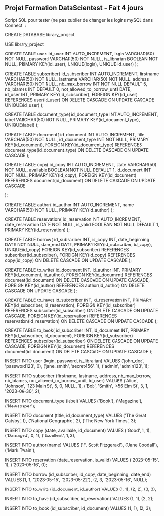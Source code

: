 ## Projet Formation DataScientest - Fait 4 jours

Script SQL pour tester (ne pas oublier de changer les logins mySQL dans Connect) :

CREATE DATABASE library_project

USE library_project

CREATE TABLE user(
   id_user INT AUTO_INCREMENT,
   login VARCHAR(50) NOT NULL,
   password VARCHAR(50) NOT NULL,
   is_librarian BOOLEAN NOT NULL,
   PRIMARY KEY(id_user),
   UNIQUE(login),
   UNIQUE(id_user)
);

CREATE TABLE subscriber(
   id_subscriber INT AUTO_INCREMENT,
   firstname VARCHAR(50) NOT NULL,
   lastname VARCHAR(50) NOT NULL,
   address VARCHAR(50) NOT NULL,
   nb_max_borrow INT NOT NULL DEFAULT 5,
   nb_blames INT DEFAULT 0,
   not_allowed_to_borrow_until DATE,	
   id_user INT,
   PRIMARY KEY(id_subscriber),
   FOREIGN KEY(id_user) REFERENCES user(id_user) ON DELETE CASCADE ON UPDATE CASCADE
UNIQUE(id_user)
);

CREATE TABLE document_type(
   id_document_type INT AUTO_INCREMENT,
   label VARCHAR(50) NOT NULL,
   PRIMARY KEY(id_document_type),
   UNIQUE(label)
);

CREATE TABLE document(
   id_document INT AUTO_INCREMENT,
   title VARCHAR(50) NOT NULL,
   id_document_type INT NOT NULL,
   PRIMARY KEY(id_document),
   FOREIGN KEY(id_document_type) REFERENCES document_type(id_document_type) ON DELETE CASCADE ON UPDATE CASCADE
);

CREATE TABLE copy(
   id_copy INT AUTO_INCREMENT,
   state VARCHAR(50) NOT NULL,
   available BOOLEAN NOT NULL DEFAULT 1,
   id_document INT NOT NULL,
   PRIMARY KEY(id_copy),
   FOREIGN KEY(id_document) REFERENCES document(id_document) ON DELETE CASCADE ON UPDATE CASCADE

);

CREATE TABLE author(
   id_author INT AUTO_INCREMENT,
   name VARCHAR(50) NOT NULL,
   PRIMARY KEY(id_author)
);

CREATE TABLE reservation(
   id_reservation INT AUTO_INCREMENT,
   date_reservation DATE NOT NULL,
   is_valid BOOLEAN NOT NULL DEFAULT 1,
   PRIMARY KEY(id_reservation)
);

CREATE TABLE borrow(
   id_subscriber INT,
   id_copy INT,
   date_beginning DATE NOT NULL,
   date_end DATE,
   PRIMARY KEY(id_subscriber, id_copy),
	UNIQUE(id_copy)
   FOREIGN KEY(id_subscriber) REFERENCES subscriber(id_subscriber),
   FOREIGN KEY(id_copy) REFERENCES copy(id_copy) ON DELETE CASCADE ON UPDATE CASCADE
);

CREATE TABLE to_write(
   id_document INT,
   id_author INT,
   PRIMARY KEY(id_document, id_author),
   FOREIGN KEY(id_document) REFERENCES document(id_document) ON DELETE CASCADE ON UPDATE CASCADE,
   FOREIGN KEY(id_author) REFERENCES author(id_author) ON DELETE CASCADE ON UPDATE CASCADE
);

CREATE TABLE to_have(
   id_subscriber INT,
   id_reservation INT,
   PRIMARY KEY(id_subscriber, id_reservation),
   FOREIGN KEY(id_subscriber) REFERENCES subscriber(id_subscriber) ON DELETE CASCADE ON UPDATE CASCADE,
   FOREIGN KEY(id_reservation) REFERENCES reservation(id_reservation) ON DELETE CASCADE ON UPDATE CASCADE
);

CREATE TABLE to_book(
   id_subscriber INT,
   id_document INT,
   PRIMARY KEY(id_subscriber, id_document),
   FOREIGN KEY(id_subscriber) REFERENCES subscriber(id_subscriber) ON DELETE CASCADE ON UPDATE CASCADE,
   FOREIGN KEY(id_document) REFERENCES document(id_document) ON DELETE CASCADE ON UPDATE CASCADE
);





INSERT INTO user (login, password, is_librarian)
VALUES ('john_doe', 'password123', 0),
       ('jane_smith', 'secret456', 1),
       ('admin', 'admin123', 1);

INSERT INTO subscriber (firstname, lastname, address, nb_max_borrow, nb_blames, not_allowed_to_borrow_until, id_user)
VALUES ('Alice', 'Johnson', '123 Main St', 5, 0, NULL, 1),
       ('Bob', 'Smith', '456 Elm St', 3, 1, '2023-06-30', 2);

INSERT INTO document_type (label)
VALUES ('Book'),
       ('Magazine'),
       ('Newspaper');

INSERT INTO document (title, id_document_type)
VALUES ('The Great Gatsby', 1),
       ('National Geographic', 2),
       ('The New York Times', 3);

INSERT INTO copy (state, available, id_document)
VALUES ('Good', 1, 1),
       ('Damaged', 0, 1),
       ('Excellent', 1, 2);

INSERT INTO author (name)
VALUES ('F. Scott Fitzgerald'),
       ('Jane Goodall'),
       ('Mark Twain');

INSERT INTO reservation (date_reservation, is_valid)
VALUES ('2023-05-15', 1),
       ('2023-05-16', 0);



INSERT INTO borrow (id_subscriber, id_copy, date_beginning, date_end)
VALUES (1, 1, '2023-05-15', '2023-05-22'),
       (2, 3, '2023-05-16', NULL);

INSERT INTO to_write (id_document, id_author)
VALUES (1, 1),
       (2, 2),
       (3, 3);

INSERT INTO to_have (id_subscriber, id_reservation)
VALUES (1, 1),
       (2, 2);

INSERT INTO to_book (id_subscriber, id_document)
VALUES (1, 1),
       (2, 3);

